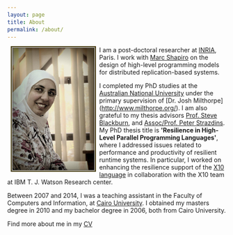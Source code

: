 ```yaml
---
layout: page
title: About
permalink: /about/
---
```


<img style="float: left;" src="/assets/img/sara.jpg" width="195.6px" height="288" hspace="8">

I am a post-doctoral researcher at [INRIA](https://www.inria.fr/en/), Paris. 
I work with [Marc Shapiro](https://pages.lip6.fr/Marc.Shapiro/) on the design of high-level programming models for distributed replication-based systems. 

I completed my PhD studies at the [Australian National University](http://www.anu.edu.au/)
under the primary supervision of [Dr. Josh Milthorpe] (http://www.milthorpe.org/).
I am also grateful to my thesis advisors [Prof. Steve Blackburn](http://users.cecs.anu.edu.au/~steveb/), and [Assoc/Prof. Peter Strazdins](http://users.cecs.anu.edu.au/~peter/).
My PhD thesis title is **'Resilience in High-Level Parallel Programming Languages'**, where 
I addressed issues related to performance and productivity of resilient runtime systems.
In particular, I worked on enhancing the resilience support of the [X10 language](http://x10-lang.org/) in collaboration with the X10 team at IBM T. J. Watson Research center. 

Between 2007 and 2014, I was a teaching assistant in the Faculty of Computers and Information, at [Cairo University](http://cu.edu.eg/Home). I obtained my masters degree in 2010 and my bachelor degree in 2006, both from Cairo University.

Find more about me in my [CV](/SaraHamoudaCV.pdf)